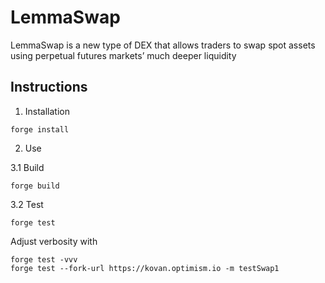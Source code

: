 
# LemmaSwap

LemmaSwap is a new type of DEX that allows traders to swap spot assets using perpetual futures markets’ much deeper liquidity

## Instructions 

1. Installation

```
forge install
```

2. Use 

3.1 Build 

```
forge build
```

3.2 Test 

```
forge test
```

Adjust verbosity with 

```
forge test -vvv
forge test --fork-url https://kovan.optimism.io -m testSwap1
```
